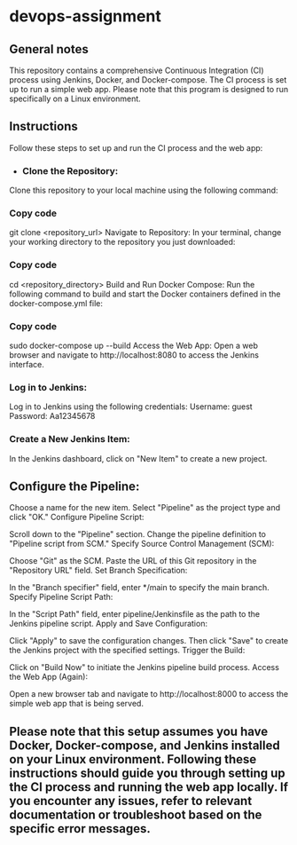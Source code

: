 # devops-assignment
## General notes
This repository contains a comprehensive Continuous Integration (CI) process using Jenkins, Docker, and Docker-compose. The CI process is set up to run a simple web app. Please note that this program is designed to run specifically on a Linux environment.

## Instructions
Follow these steps to set up and run the CI process and the web app:

* ### Clone the Repository:
Clone this repository to your local machine using the following command:

### Copy code
git clone <repository_url>
Navigate to Repository:
In your terminal, change your working directory to the repository you just downloaded:

### Copy code
cd <repository_directory>
Build and Run Docker Compose:
Run the following command to build and start the Docker containers defined in the docker-compose.yml file:

### Copy code
sudo docker-compose up --build
Access the Web App:
Open a web browser and navigate to http://localhost:8080 to access the Jenkins interface.

### Log in to Jenkins:
Log in to Jenkins using the following credentials:
Username: guest
Password: Aa12345678

### Create a New Jenkins Item:
In the Jenkins dashboard, click on "New Item" to create a new project.

## Configure the Pipeline:

Choose a name for the new item.
Select "Pipeline" as the project type and click "OK."
Configure Pipeline Script:

Scroll down to the "Pipeline" section.
Change the pipeline definition to "Pipeline script from SCM."
Specify Source Control Management (SCM):

Choose "Git" as the SCM.
Paste the URL of this Git repository in the "Repository URL" field.
Set Branch Specification:

In the "Branch specifier" field, enter */main to specify the main branch.
Specify Pipeline Script Path:

In the "Script Path" field, enter pipeline/Jenkinsfile as the path to the Jenkins pipeline script.
Apply and Save Configuration:

Click "Apply" to save the configuration changes.
Then click "Save" to create the Jenkins project with the specified settings.
Trigger the Build:

Click on "Build Now" to initiate the Jenkins pipeline build process.
Access the Web App (Again):

Open a new browser tab and navigate to http://localhost:8000 to access the simple web app that is being served.

## Please note that this setup assumes you have Docker, Docker-compose, and Jenkins installed on your Linux environment. Following these instructions should guide you through setting up the CI process and running the web app locally. If you encounter any issues, refer to relevant documentation or troubleshoot based on the specific error messages.
